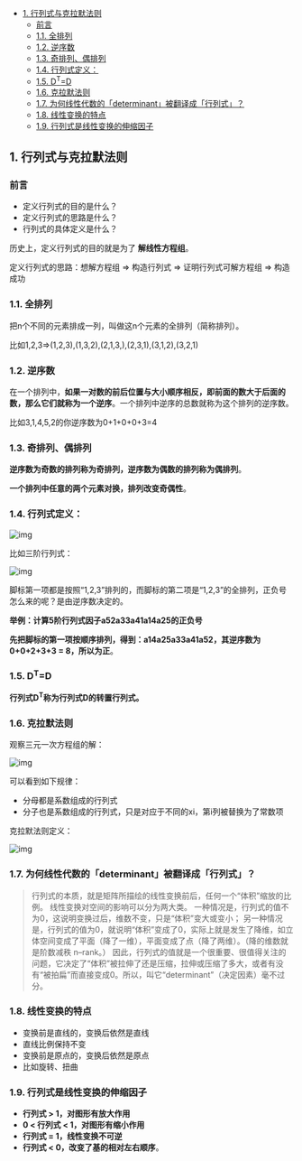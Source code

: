 - [1. 行列式与克拉默法则](#1-行列式与克拉默法则)
  - [前言](#前言)
  - [1.1. 全排列](#11-全排列)
  - [1.2. 逆序数](#12-逆序数)
  - [1.3. 奇排列、偶排列](#13-奇排列偶排列)
  - [1.4. 行列式定义：](#14-行列式定义)
  - [1.5. D<sup>T</sup>=D](#15-dsuptsupd)
  - [1.6. 克拉默法则](#16-克拉默法则)
  - [1.7. 为何线性代数的「determinant」被翻译成「行列式」？](#17-为何线性代数的determinant被翻译成行列式)
  - [1.8. 线性变换的特点](#18-线性变换的特点)
  - [1.9. 行列式是线性变换的伸缩因子](#19-行列式是线性变换的伸缩因子)

## 1. 行列式与克拉默法则

### 前言
- 定义行列式的目的是什么？
- 定义行列式的思路是什么？
- 行列式的具体定义是什么？

历史上，定义行列式的目的就是为了 **解线性方程组**。

定义行列式的思路：想解方程组 => 构造行列式 => 证明行列式可解方程组 => 构造成功





### 1.1. 全排列

把n个不同的元素排成一列，叫做这n个元素的全排列（简称排列）。

比如1,2,3=>(1,2,3),(1,3,2),(2,1,3,),(2,3,1),(3,1,2),(3,2,1)





### 1.2. 逆序数

在一个排列中，**如果一对数的前后位置与大小顺序相反，即前面的数大于后面的数，那么它们就称为一个逆序**。一个排列中逆序的总数就称为这个排列的逆序数。

比如3,1,4,5,2的你逆序数为0+1+0+0+3=4



### 1.3. 奇排列、偶排列

**逆序数为奇数的排列称为奇排列，逆序数为偶数的排列称为偶排列**。

**一个排列中任意的两个元素对换，排列改变奇偶性**。



### 1.4. 行列式定义：

![img](http://img.uwayfly.com/article_mike_20200529075526_0a8207fb862f.png)



比如三阶行列式：

![img](http://img.uwayfly.com/article_mike_20200529075732_8a93d315d1de.png)



脚标第一项都是按照“1,2,3”排列的，而脚标的第二项是“1,2,3”的全排列，正负号怎么来的呢？是由逆序数决定的。



**举例：计算5阶行列式因子a52a33a41a14a25的正负号**

**先把脚标的第一项按顺序排列，得到：a14a25a33a41a52，其逆序数为0+0+2+3+3 = 8，所以为正**。





### 1.5. D<sup>T</sup>=D

**行列式D<sup>T</sup>称为行列式D的转置行列式。**




### 1.6. 克拉默法则

观察三元一次方程组的解：

![img](http://img.uwayfly.com/article_mike_20200529081654_2650d812a3c4.png)



可以看到如下规律：

- 分母都是系数组成的行列式
- 分子也是系数组成的行列式，只是对应于不同的xi，第i列被替换为了常数项

克拉默法则定义：

![img](http://img.uwayfly.com/article_mike_20200529081817_15676d844928.png)





### 1.7. 为何线性代数的「determinant」被翻译成「行列式」？

> 行列式的本质，就是矩阵所描绘的线性变换前后，任何一个“体积”缩放的比例。
> 线性变换对空间的影响可以分为两大类。
> 一种情况是，行列式的值不为0，这说明变换过后，维数不变，只是“体积”变大或变小；
> 另一种情况是，行列式的值为0，就说明“体积”变成了0，实际上就是发生了降维，如立体空间变成了平面（降了一维），平面变成了点（降了两维）。（降的维数就是阶数减秩 n–rank。）
> 因此，行列式的值就是一个很重要、很值得关注的问题，它决定了“体积”被拉伸了还是压缩，拉伸或压缩了多大，或者有没有“被拍扁”而直接变成0。所以，叫它“determinant”（决定因素）毫不过分。

###   1.8. 线性变换的特点

- 变换前是直线的，变换后依然是直线
- 直线比例保持不变
- 变换前是原点的，变换后依然是原点
- 比如旋转、扭曲



### 1.9. 行列式是线性变换的伸缩因子

- **行列式 > 1，对图形有放大作用**
- **0 < 行列式 < 1，对图形有缩小作用**
- **行列式 = 1，线性变换不可逆**
- **行列式 < 0，改变了基的相对左右顺序**。